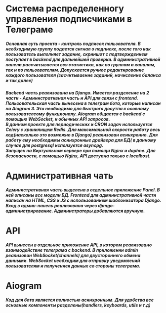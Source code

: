 <h1>Система распределенногу управления подписчиками в Телеграме</h1>
<h5>Основная суть проекта - контроль подписок пользователя. В необходимую группу подается сигнал о подписке, после того как пользователь выполняет задание, скриншот с подтверждением поступает в backend для дальнейшей проверки. В административной панели рассчитывается вся статистика, как по группам и каналам, так и по пользователям. Допускается ручное редактирование каждого пользователя (засчитываение заданий, начисление баланса и так далее)</h5>

<h5>Backend часть реализована на Django. Имеется разделение на 2 части - Административная часть и API для связи с frontend. Пользовательская часть вынесена в телеграм бота, которые написан на Aiogram 3. Это необходимо для быстрого досутпа к осовному пользователсому функционалу. Aiogram общается с backend с помощью WebSocket, и обычных API запросов. <br>В данном проекте для периодических и CRON задач используется Celery с хранилищем Redis. Для максимальной скорости работу весь код(насколько это возможно в Django) реализован асинхронно. Для работу ему необходимы асинхронные драйвера для БД( в данному случае для postgresql исползуется asyncpg.<br>Запущен на Виртуальном сервере при помощи Nginx и daphne. Для безопасности, с помощью Nginx, API доступна только с localhost.</h5>
<h1>Административная чать</h1>
<h5>Административная часть выделена в отдельное приложение Panel. В ней описаны все модели БД. Frontend для административной части написан на HTML, CSS и JS с 
использованием шаблонизатора Django. Вход в админ-панель реализована через django-администрирование. Администраторы добавляются вручную.</h5>
<h1>API</h1>
<h5>API вынесен в отдельное приложение API, в котором реализовано взаимодействие телеграма с backend. В приложении admin реализован WebSocket(channels) для двустороннего обмена данными. WebSocket необходим для отправку уведомлений пользователям и получениея данных со стороны телеграма.</h5>
<h1>Aiogram</h1>
<h5>Код для бота является полностью асинхронным. Для удобства все основные компоненты разделены(handlers, keyboards, utils и т.д)</h5>
